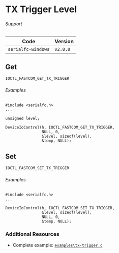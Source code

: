 # TX Trigger Level

###### Support
| Code           | Version
| -------------- | --------
| `serialfc-windows` | `v2.0.0` 

## Get
```c
IOCTL_FASTCOM_GET_TX_TRIGGER
```

###### Examples
```
#include <serialfc.h>
...

unsigned level;

DeviceIoControl(h, IOCTL_FASTCOM_GET_TX_TRIGGER, 
				NULL, 0, 
				&level, sizeof(level), 
				&temp, NULL);	
```


## Set
```c
IOCTL_FASTCOM_SET_TX_TRIGGER
```

###### Examples
```
#include <serialfc.h>
...

DeviceIoControl(h, IOCTL_FASTCOM_SET_TX_TRIGGER, 
				&level, sizeof(level), 
				NULL, 0, 
				&temp, NULL);
```


### Additional Resources
- Complete example: [`examples\tx-trigger.c`](https://github.com/commtech/serialfc-windows/blob/master/examples/tx-trigger.c)
